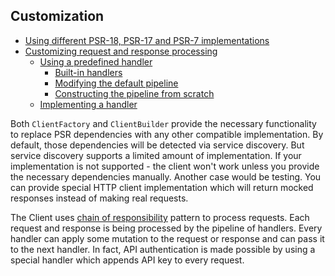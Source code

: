 ## Customization

* [Using different PSR-18, PSR-17 and PSR-7 implementations](different_psr_implementations.md)
* [Customizing request and response processing](pipelines/implementing_a_handler.md)  
    + [Using a predefined handler](pipelines/using_a_predefined_handler.md)
        + [Built-in handlers](pipelines/using_a_predefined_handler.md#built-in-handlers)
        + [Modifying the default pipeline](pipelines/using_a_predefined_handler.md#modifying-the-default-pipeline)
        + [Constructing the pipeline from scratch](pipelines/using_a_predefined_handler.md#constructing-the-pipeline-from-scratch)
    + [Implementing a handler](pipelines/implementing_a_handler.md)

Both `ClientFactory` and `ClientBuilder` provide the necessary functionality to replace PSR dependencies with any other compatible implementation.
By default, those dependencies will be detected via service discovery. But service discovery supports a limited amount of implementation.
If your implementation is not supported - the client won't work unless you provide the necessary dependencies manually.
Another case would be testing. You can provide special HTTP client implementation which will return mocked responses instead of making
real requests.

The Client uses [chain of responsibility](https://refactoring.guru/design-patterns/chain-of-responsibility) pattern to process requests.
Each request and response is being processed by the pipeline of handlers. Every handler can apply some mutation to the request or response
and can pass it to the next handler. In fact, API authentication is made possible by using a special handler which appends API key to every request.

